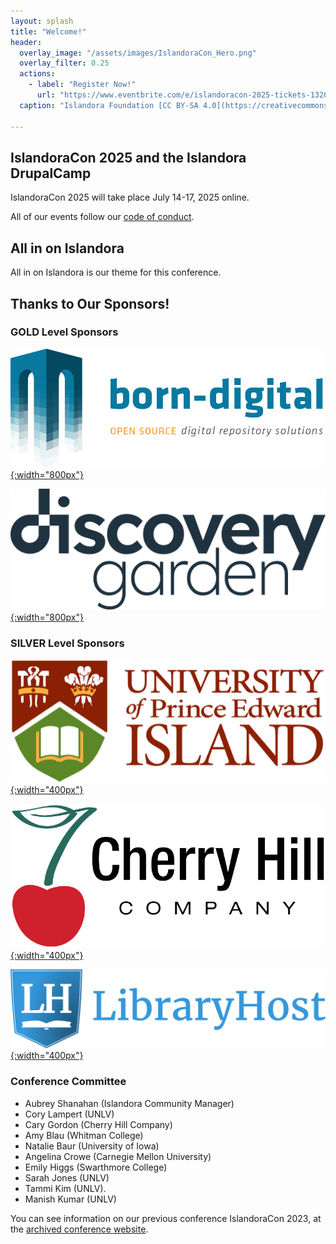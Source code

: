 ```yaml
---
layout: splash
title: "Welcome!"
header:
  overlay_image: "/assets/images/IslandoraCon_Hero.png"
  overlay_filter: 0.25
  actions:
    - label: "Register Now!"
      url: "https://www.eventbrite.com/e/islandoracon-2025-tickets-1320564527049?aff=oddtdtcreator"
  caption: "Islandora Foundation [CC BY-SA 4.0](https://creativecommons.org/licenses/by-sa/4.0)"

---
```


## IslandoraCon 2025 and the Islandora DrupalCamp

IslandoraCon 2025 will take place July 14-17, 2025 online.

All of our events follow our [code of conduct](https://www.islandora.ca/code-of-conduct).

## All in on Islandora

All in on Islandora is our theme for this conference.

## Thanks to Our Sponsors!

### GOLD Level Sponsors

[![BD_logo.png](/assets/images/BD_logo.png){:width="800px"}](https://www.born-digital.com)

[![dg-logo-darkblue.png](/assets/images/dg-logo-darkblue.png){:width="800px"}](https://www.discoverygarden.com)

### SILVER Level Sponsors

[![UPEI logo](/assets/images/UPEI_logo.png){:width="400px"}](https://www.upei.ca)

[![Cherrry Hill logo](/assets/images/ch_logo_horiz_transp.png){:width="400px"}](https://chillco.com)

[![Library Host logo](/assets/images/LH_logo.png){:width="400px"}](https://libraryhost.com)

### Conference Committee

* Aubrey Shanahan (Islandora Community Manager)
* Cory Lampert (UNLV)
* Cary Gordon (Cherry Hill Company)
* Amy Blau (Whitman College)
* Natalie Baur (University of Iowa)
* Angelina Crowe (Carnegie Mellon University)
* Emily Higgs (Swarthmore College)
* Sarah Jones (UNLV)
* Tammi Kim (UNLV).
* Manish Kumar (UNLV)

You can see information on our previous conference IslandoraCon 2023, at the [archived conference website](https://2023.islandora.ca/).

<div class="hidden" style="visibility:hidden">google-site-verification: </div>
